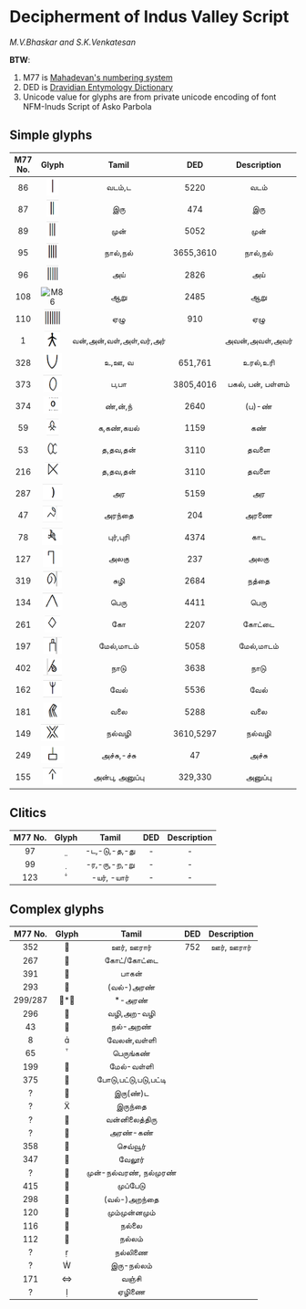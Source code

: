 # Decipherment of Indus Valley Script


*M.V.Bhaskar and S.K.Venkatesan*


**BTW**:

1. M77 is [Mahadevan's numbering system](https://indusscript.in/)
2. DED is [Dravidian Entymology Dictionary](https://dsal.uchicago.edu/dictionaries/burrow/)
3. Unicode value for glyphs are from private unicode encoding of font NFM-Inuds Script of Asko Parbola


## Simple glyphs


|M77 No.|Glyph|Tamil|DED|Description|
|:---:|:---:|:---:|:---:|:---:|
|86|<img alt="M86" src="ivc-logos/M86.png" height="30px">|வடம்,ட|5220|வடம்|
|87|<img alt="M86" src="ivc-logos/M87.png" height="30px">|இரு|474|இரு|
|89|<img alt="M86" src="ivc-logos/M89.png" height="30px">|முன்|5052|முன்|
|95|<img alt="M86" src="ivc-logos/M95.png" height="30px">|நால்,நல்|3655,3610|நால்,நல்|
|96|<img alt="M86" src="ivc-logos/M96.png" height="30px">|அய்|2826|அய்|
|108|<img alt="M86" src="ivc-logos108.png" height="30px">|ஆறு|2485|ஆறு|
|110|<img alt="M86" src="ivc-logos/M110.png" height="30px">|ஏழு|910|ஏழு|
|1|<img alt="M86" src="ivc-logos/M1.png" height="30px">|வன்,அன்,வள்,அள்,வர்,அர்||அவன்,அவள்,அவர்|
|328|<img alt="M86" src="ivc-logos/M328.png" height="30px">|உ,ஊ, வ|651,761|உரல்,உரி|
|373|<img alt="M86" src="ivc-logos/M373.png" height="30px">|ப,பா|3805,4016|பகல், பன், பள்ளம்|
|374|<img alt="M86" src="ivc-logos/M374.png" height="30px">|ண்,ன்,ந்|2640|(ப)-ண்|
|59|<img alt="M86" src="ivc-logos/M59.png" height="30px">|க,கண்,கயல்|1159|கண்|
|53|<img alt="M86" src="ivc-logos/M53.png" height="30px">|த,தவ,தன்|3110|தவளை|
|216|<img alt="M86" src="ivc-logos/M216.png" height="30px">|த,தவ,தன்|3110|தவளை|
|287|<img alt="M86" src="ivc-logos/M287.png" height="30px">|அர|5159|அர|
|47|<img alt="M86" src="ivc-logos/M47.png" height="30px">|அரந்தை|204|அரணை|
|78|<img alt="M86" src="ivc-logos/M78.png" height="30px">|புர்,புரி|4374|காட|
|127|<img alt="M86" src="ivc-logos/M127.png" height="30px">|அலகு|237|அலகு|
|319|<img alt="M86" src="ivc-logos/M319.png" height="30px">|சுழி|2684|நத்தை|
|134|<img alt="M86" src="ivc-logos/M134.png" height="30px">|பெரு|4411|பெரு|
|261|<img alt="M86" src="ivc-logos/M261.png" height="30px">|கோ|2207|கோட்டை|
|197|<img alt="M86" src="ivc-logos/M197.png" height="30px">|மேல்,மாடம்|5058|மேல்,மாடம்|
|402|<img alt="M86" src="ivc-logos/M402.png" height="30px">|நாடு|3638|நாடு|
|162|<img alt="M86" src="ivc-logos/M162.png" height="30px">|வேல்|5536|வேல்|
|181|<img alt="M86" src="ivc-logos/M181.png" height="30px">|வலை|5288|வலை|
|149|<img alt="M86" src="ivc-logos/M149.png" height="30px">|நல்வழி|3610,5297|நல்வழி|
|249|<img alt="M86" src="ivc-logos/M249.png" height="30px">|அச்சு,-ச்சு|47|அச்சு|
|155|<img alt="M86" src="ivc-logos/M155.png" height="30px">|அன்பு, அனுப்பு|329,330|அனுப்பு|


## Clitics

|M77 No.|Glyph|Tamil|DED|Description|
|:---:|:---:|:---:|:---:|:---:|
|97||-ட,-டு,-த,-து|-|-|
|99||-ர,-ரு,-ற,-று|-|-|
|123||-யர், -யார்|-|-|


## Complex glyphs

|M77 No.|Glyph|Tamil|DED|Description|
|:---:|:---:|:---:|:---:|:---:|
352||ஊர், ஊரார்|752|ஊர், ஊரார்|
|267||கோட்/கோட்டை|||
|391||பாகன்|||
|293||(வல்-)அரண்|||
|299/287|*|*-அரண்|||
|296||வழி,அற-வழி|||
|43||நல்-அறண்|||
|8||வேலன்,வள்ளி|||
|65||பெருங்கண்|||
|199||மேல்-வள்ளி|||
|375||போடு,பட்டு,படு,பட்டி|||
|?||இரு(ண்)ட|||
|?||இருந்தை|||
|?||வன்னிலைத்திரு|||
|?||அரண்-கண்|||
|358||செவ்வூர்|||
|347||வேலூர்|||
|?||முன்-நல்வரண், நல்முரண்|||
|415||முப்பேடு|||
|298||(வல்-)அறந்தை|||
|120||மும்முன்னமும்|||
|116||நல்லை|||
|112||நல்லம்|||
|?||நல்லிணை|||
|?||இரு-நல்லம்|||
|171||வஞ்சி|||
|?||ஏழிணை|||
